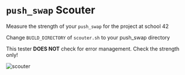 # `push_swap` Scouter

Measure the strength of your `push_swap` for the project at school 42

Change `BUILD_DIRECTORY` of `scouter.sh` to your push_swap directory

This tester **DOES NOT** check for error management. Check the strength only!

![scouter](https://lh3.googleusercontent.com/proxy/s8Cv71Tda7TdFsO41FrakVXJuWiYQHYyxGDCHtq9GPZhtOjYJ5whDKci6bKgfmEZz5Ks_pf1fQPcsVFKkCla0ZOeuzjilxsiVwDI0HNBXUoYInAnqnoqyW9P5A2e_xU53UftEvl_5bAnTGwD-4UwPlDWBYTt0bNgXNLS1GwP5LuBZVlGfOwxuduJ_bNs)
